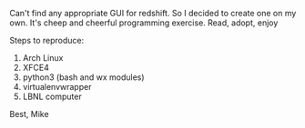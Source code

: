 Can't find any appropriate GUI for redshift. So I decided to create one on my own. It's cheep and cheerful programming exercise. Read, adopt, enjoy

Steps to reproduce:
1. Arch Linux
2. XFCE4
3. python3 (bash and wx modules)
4. virtualenvwrapper
5. LBNL computer

Best,
Mike
